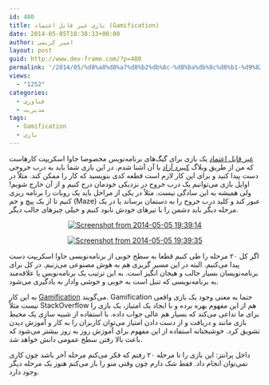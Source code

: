 ```yaml
---
id: 480
title: بازی غیر قابل اعتماد (Gamification)
date: 2014-05-05T18:38:33+00:00
author: امیر کریمی
layout: post
guid: http://www.dev-frame.com/?p=480
permalink: '/2014/05/%d8%a8%d8%a7%d8%b2%db%8c-%d8%ba%db%8c%d8%b1-%d9%82%d8%a7%d8%a8%d9%84-%d8%a7%d8%b9%d8%aa%d9%85%d8%a7%d8%af-gamification/'
views:
  - "1252"
categories:
  - فناوری
  - مدیریت
tags:
  - Gamification
  - بازی
---
```

<a href="http://alexnisnevich.github.io/untrusted" target="_blank">غیر قابل اعتماد</a> یک بازی برای گیگ‌های برنامه‌نویس مخصوصا جاوا اسکریپت‌ کارهاست که من از طریق وبلاگ <a href="http://jadi.net" target="_blank">کیبرد آزاد</a> با آن آشنا شدم. در این بازی شما باید به درب خروجی دست پیدا کنید و برای این کار لازم است قطعه کدی بنویسید که کار را ممکن کند. مثلاً در اوایل بازی می‌توانیم یک درب خروج در نزدیکی خودمان درج کنیم و از آن خارج شویم! ولی همیشه به این سادگی نیست. مثلاً در یکی از مراحل باید یک روبات را برنامه ریزی کنیم تا از یک پیچ و خم (Maze) عبور کند و کلید درب خروج را به دستمان برساند یا در یک مرحله دیگر باید دشمن را با تیرهای خودش نابود کنیم و خیلی چیزهای جالب دیگر.

<p style="text-align: center;">
  <a href="/wp-content/uploads/2014/05/Screenshot-from-2014-05-05-193914.png"><img class="size-full wp-image-483 aligncenter" alt="Screenshot from 2014-05-05 19:39:14" src="/wp-content/uploads/2014/05/Screenshot-from-2014-05-05-193914.png" width="609" height="524" srcset="/wp-content/uploads/2014/05/Screenshot-from-2014-05-05-193914.png 609w, /wp-content/uploads/2014/05/Screenshot-from-2014-05-05-193914-300x258.png 300w" sizes="(max-width: 609px) 100vw, 609px" /></a>
</p>

<p style="text-align: center;">
  <a href="/wp-content/uploads/2014/05/Screenshot-from-2014-05-05-193935.png"><img class="size-full wp-image-484 aligncenter" alt="Screenshot from 2014-05-05 19:39:35" src="/wp-content/uploads/2014/05/Screenshot-from-2014-05-05-193935.png" width="600" height="504" srcset="/wp-content/uploads/2014/05/Screenshot-from-2014-05-05-193935.png 600w, /wp-content/uploads/2014/05/Screenshot-from-2014-05-05-193935-300x252.png 300w" sizes="(max-width: 600px) 100vw, 600px" /></a>
</p>

اگر کل ۲۰ مرحله را طی کنیم قطعا به سطح خوبی از برنامه‌نویسی جاوا اسکریپت دست پیدا می‌کنیم. البته در این مسیر گریزی هم به هوش مصنوعی می‌زنیم. در کل برای برنامه‌نویسان بسیار جالب و هیجان انگیز است. به این ترتیب یک برنامه‌نویس یا علاقه‌مند به برنامه‌نویسی که تنبل است به خوبی و خوشی وادار به یادگیری می‌شود.

به این کار <a href="http://en.wikipedia.org/wiki/Gamification" target="_blank">Gamification</a> می‌گویند. Gamification حتما به معنی وجود یک بازی واقعی نیست مثلاً StackOverflow هم از این مفهوم بهره برده و با ایجاد یک امتیاز، یک بازی را برای ما تداعی می‌کند که بسیار هم عالی جواب داده. با استفاده از شبیه سازی یک محیط بازی مانند و دریافت و از دست دادن امتیاز می‌توان کاربران را به کار و آموزش دیدن تشویق کرد. خوشبختانه استفاده از این مفهوم برای آموزش روز به روز بیشتر می‌شود که باعث بالا رفتن سطح عمومی دانش خواهد شد.

داخل پرانتز: این بازی را تا مرحله ۲۰ رفتم که فکر می‌کنم مرحله آخر باشد چون کاری نمی‌توان انجام داد. فقط شک دارم چون وقتی منو را باز می‌کنم هنوز یک مرحله دیگر وجود دارد.